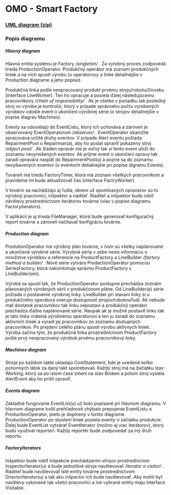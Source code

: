 # OMO - Smart Factory

### [UML diagram (zip)](https://gitlab.fel.cvut.cz/zecmarce/omo_semestralka/blob/master/UML%20diagram/UMLdiagram.zip)

### Popis diagramu

##### Hlavný diagram

Hlavná entita systému je Factory */singleton/* .
Za výrobný proces zodpovedá trieda ProductionOperator.
Produkčný operátor má zoznam produkčných liniek a na ních spustí výrobu (o operátorovy a linke detailnejšie v Production diagrame a jeho popise).

Produkčná linka pošle neopracovaný produkt prvému stroju/robotu/človeku (interface LineWorker). Ten ho opracuje a posiela ďalej následujúcemu pracovníkovy */chain of responsibility/* .
Ak je všetko v poriadku tak posledný stroj vo výrobe je kontrolór, ktorý v prípade správneho počtu vyrobených výrobkov odošle event o ukončení výrobnej série (o strojov detailnejšie v popise diagrau Machines).

Eventy sa odosielajú do EventListu, ktorý ich uchováva a zároveň je observovaný EventOperatorom */observer/* .
EventOperator okamžite spracováva určité druhy eventov. V prípade Alert eventu požiada RepairmentPool o Repairman(a), aby ho poslal opraviť pokazený stroj */object pool/* .
Ak žiaden opravár nie je voľný tak si tento event uloží do zoznamu nevyriešených eventov. Ak príjme event o ukončení opravy tak zaradí opravára naspäť do RepairmentPool(u) a pozrie sa do zoznamu nevybavených eventov (o eventoch detialnejšie pri popise digramu Events).

Továreň má triedu FactoryTimer, ktorá má zoznam všetkých pracovníkom a pravidelne im bude aktualizovať čas (interface FactryWorker). 

V továrni sa nachádzajú aj ľudia, okrem už spomínaných opravárov sú to výrobný pracovníci, inšpektor a riaditeľ. 
Riaditeľ a inšpektor budú robiť návštevy prostredníctvom iterátorov továrne (viac v popise diagramu Factoryiterators).

V aplikácií je aj trieda FileManager, ktorá bude generovať konfiguračný report továrne a zároveň načítavať konfigráciu továrne.

##### Production diagram

ProdutionOperator má výrobný plán továrne, v ňom sú všetky naplánované a ukončené výrobné série.
Výrobná séria v sebe nesie informáciu o množstve výrobkov a referencie na ProductFactory a LineBuilder */factory method a builder/* .
Nové série vytvára ProdactionOperátor pomocou SeriesFactory, ktorá nakombinuje správnu ProductFactory s LineBuilder(om).

Výrobá sa spustí tak, že ProductionOperator postupne prechádza zoznám plánovaných výrobných sérií v produkčonom pláne.
Od LineBuilder(a) série požiada o postavenie výrobnej linky. LineBuilder pri stavaní linky si u produkčného operátora overuje dostupnosť strojov/robotov/ľudí.
Ak nebude mať dostatok pracovníkov tak linku nepostaví a produkčný operátor prechádza ďalšie naplánované série. 
Naopak ak je možné postaviť linku tak je tato linka vrátená výrobnému operátorovi a ten ju zaradí do zoznamu aktívních liniek a vyradí jej pracovníkov zo zoznamu
dostupných pracovníkov. Po prejdení celého plánu spustí výrobu aktívnych liniek.
Výroba začína tým, že produkčná linka prostredníctvom ProductFactory pošle prvý neopracovaný výrobok prvému pracovníkový linky.

##### Machines diagram

Stroje po každom takte ukladajú CostStatement, kde je uvedené koľko pohonných látok za daný takt spotrebovali.
Každý stroj má na žačiatku stav Working, ktorý sa po istom čase zmení na stav Broken a potom stroj vysiela AlertEvent aby ho prišli opraviť.

##### Events diagram

Základné fungovanie EventList(u) už bolo popísané pri hlavnom diagramu. V hlavnom diagrame kvôli prehľadnosti chýbalo prepojenie EventListu a ProductionOperator, 
preto je doplnený v tomto diagrame. ProductionOperator po stustení liniek posiela eventy o začiatku produkcie.
Ďalej bude EventList vytvárať EventIterator (možno aj viac iterátorov), ktorý budú využívat reporteri.
Každý reportér bude zodpovedať za iný druh reportu.

##### FactoryIterators

Inšpektor bude robiť inšpekcie prechádzaním strojov prostredníctom InspectorIterator(u) a bude jednotlivé stroje navštevovať */iterator a visitor/* .
Riaditeľ bude navštevovať isté entity továrne prostredníctvom DirectorIterator(u) a tak ako inšpector ich bude navštevovať.
Aby mohli byť navštevy vykonané tak všetci pracovníci a iné vybrané entity maju interface Visitable.